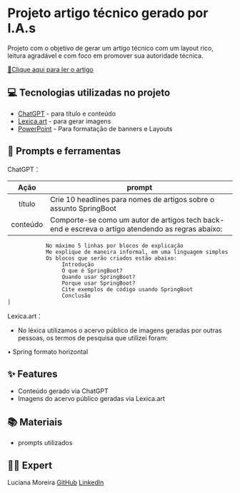 # Projeto artigo técnico gerado por I.A.s

Projeto com o objetivo de gerar um artigo técnico com um layout rico, leitura agradável e com foco em promover sua autoridade técnica.

<a href="https://web.dio.me/articles/o-que-e-quando-usar-e-porque-usar?back=%2Farticles&page=1&order=oldest" title="View PDF now"> 📕Clique aqui para ler o artigo</a>

## 💻 Tecnologias utilizadas no projeto

- [ChatGPT](https://chat.openai.com/) - para título e conteúdo
- [Lexica.art](https://lexica.art/) - para gerar imagens
- [PowerPoint](https://www.microsoft.com/en/microsoft-365/powerpoint) - Para formatação de banners e Layouts

## 📄 Prompts e ferramentas

ChatGPT：

|   Ação    | prompt                                                                                                                                                                                                                                                          |
| :------:  | ----------------------------------------------------------------------------------------------------------------------------------------------------------------------------------------------------------------------------------------------------------------|
|  título   | Crie 10 headlines para nomes de artigos sobre o assunto SpringBoot                                                                                                                                                                                              |
|  conteúdo | Comporte-se como um autor de artigos tech back-end e escreva o artigo atendendo as regras abaixo:	
				No máximo 5 linhas por blocos de explicação
				Me explique de maneira informal, em uma linguagem simples
				Os blocos que serão criados estão abaixo:
					 Introdução
					 O que é SpringBoot?
					 Quando usar SpringBoot?
					 Porque usar SpringBoot?
					 Cite exemplos de código usando SpringBoot 
					 Conclusão                                                                                                                                                                                                                                               |


Lexica.art：

- No léxica utilizamos o acervo público de imagens geradas por outras pessoas, os termos de pesquisa que utilizei foram:

• Spring formato horizontal


## ✨ Features

- Conteúdo gerado via ChatGPT
- Imagens do acervo público geradas via Lexica.art

## 📚 Materiais

- prompts utilizados

## 👨‍💻 Expert

<p>
     <p>Luciana Moreira
        <a href="www.github.com/lucianatr">GitHub</a>
        <a href="www.linkedin.com/in/luciana-fernandes-moreira-75844152/">LinkedIn</a>
    </p>
</p>

